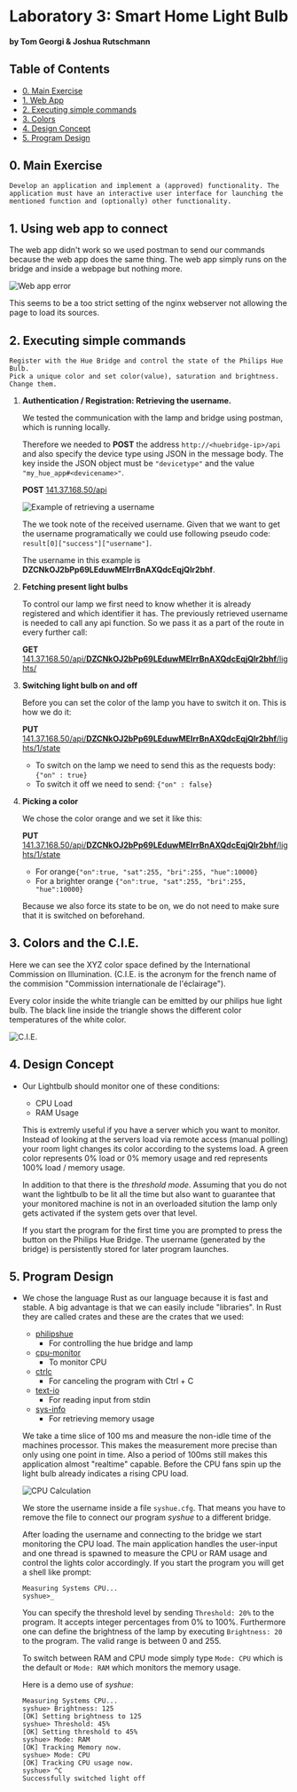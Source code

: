 # Laboratory 3: Smart Home Light Bulb
#### by Tom Georgi & Joshua Rutschmann

## Table of Contents

  - [0. Main Exercise](#0-main-exercise)
  - [1. Web App](#1-using-web-app-to-connect)
  - [2. Executing simple commands](#2-executing-simple-commands)
  - [3. Colors](#3-colors-and-the-cie)
  - [4. Design Concept](#4-design-concept)
  - [5. Program Design](#5-program-design)


## 0. Main Exercise

    Develop an application and implement a (approved) functionality. The application must have an interactive user interface for launching the mentioned function and (optionally) other functionality.

## 1. Using web app to connect

The web app didn't work so we used postman to send our commands because the web app does the same thing. The web app simply runs on the bridge and inside a webpage but nothing more.

![Web app error](img/err.png)

This seems to be a too strict setting of the nginx webserver not allowing the page to load its sources.

## 2. Executing simple commands

    Register with the Hue Bridge and control the state of the Philips Hue Bulb.
    Pick a unique color and set color(value), saturation and brightness.
    Change them.


1. **Authentication / Registration: Retrieving the username.**

    We tested the communication with the lamp and bridge using postman, which is running locally.
    
    Therefore we needed to **POST** the address `http://<huebridge-ip>/api` and also specify the device type using JSON in the message body. The key inside the JSON object must be `"devicetype"` and the value `"my_hue_app#<devicename>"`.
    
    **POST** <u>141.37.168.50/api</u>

    ![Example of retrieving a username](img/user.png)
    
    The we took note of the received username. Given that we want to get the username programatically we could use following pseudo code: `result[0]["success"]["username"]`.

    The username in this example is **DZCNkOJ2bPp69LEduwMEIrrBnAXQdcEqjQlr2bhf**.

1. **Fetching present light bulbs**

    To control our lamp we first need to know whether it is already registered and which identifier it has.
    The previously retrieved username is needed to call any api function. So we pass it as a part of the route in every further call:

    **GET** <u>141.37.168.50/api/**DZCNkOJ2bPp69LEduwMEIrrBnAXQdcEqjQlr2bhf**/lights/</u>

1. **Switching light bulb on and off**

    Before you can set the color of the lamp you have to switch it on.
    This is how we do it:

    **PUT** <u>141.37.168.50/api/**DZCNkOJ2bPp69LEduwMEIrrBnAXQdcEqjQlr2bhf**/lights/1/state</u>

    - To switch on the lamp we need to send this as the requests body: `{"on" : true}`
    - To switch it off we need to send: `{"on" : false}`


1. **Picking a color**


    We chose the color orange and we set it like this:

    **PUT** <u>141.37.168.50/api/**DZCNkOJ2bPp69LEduwMEIrrBnAXQdcEqjQlr2bhf**/lights/1/state</u>

    - For orange`{"on":true, "sat":255, "bri":255, "hue":10000}`
    - For a brighter orange `{"on":true, "sat":255, "bri":255, "hue":10000}`

    Because we also force its state to be on, we do not need to make sure that it is switched on beforehand.



## 3. Colors and the C.I.E.

Here we can see the XYZ color space defined by the International Commission on Illumination. (C.I.E. is the acronym for the french name of the commision "Commission internationale de l'éclairage"). 

Every color inside the white triangle can be emitted by our philips hue light bulb. The black line inside the triangle shows the different color temperatures of the white color. 

![C.I.E.](img/cie.jpg)
    

## 4. Design Concept

-
    Our Lightbulb should monitor one of these conditions:
    - CPU Load
    - RAM Usage
    
    This is extremly useful if you have a server which you want to monitor. Instead of looking at the servers load via remote access (manual polling) your room light changes its color according to the systems load. A green color represents 0% load or 0% memory usage and red represents 100% load / memory usage.
    
    In addition to that there is the *threshold mode*. Assuming that you do not want the lightbulb to be lit all the time but also want to guarantee that your monitored machine is not in an overloaded sitution the lamp only gets activated if the system gets over that level. 

    If you start the program for the first time you are prompted to press the button on the Philips Hue Bridge. The username (generated by the bridge) is persistently stored for later program launches.

## 5. Program Design

- 
    We chose the language Rust as our language because it is fast and stable.
    A big advantage is that we can easily include "libraries". In Rust they are called crates and these are the crates that we used:

    - [philipshue](https://crates.io/crates/philipshue)
        - For controlling the hue bridge and lamp
    - [cpu-monitor](https://crates.io/crates/cpu-monitor)
        - To monitor CPU
    - [ctrlc](https://crates.io/crates/ctrlc)
        - For canceling the program with Ctrl + C 
    - [text-io](https://crates.io/crates/text-io)
        - For reading input from stdin
    - [sys-info](https://crates.io/crates/sys-info)
        - For retrieving memory usage


    We take a time slice of 100 ms and measure the non-idle time of the machines processor. This makes the measurement more precise than only using one point in time. Also a period of 100ms still makes this application almost "realtime" capable. Before the CPU fans spin up the light bulb already indicates a rising CPU load.

    ![CPU Calculation](img/cpu.png)


    We store the username inside a file `syshue.cfg`. That means you have to remove the file to connect our program *syshue* to a different bridge.
    
    After loading the username and connecting to the bridge we start monitoring the CPU load. The main application handles the user-input and one thread is spawned to measure the CPU or RAM usage and control the lights color accordingly. If you start the program you will get a shell like prompt:

    ```
    Measuring Systems CPU...
    syshue>_
    ```
    
    
    You can specify the threshold level by sending `Threshold: 20%` to the program. It accepts integer percentages from 0% to 100%. Furthermore one can define the brightness of the lamp by executing `Brightness: 20` to the program. The valid range is between 0 and 255.

    To switch between RAM and CPU mode simply type `Mode: CPU` which is the default or `Mode: RAM` which monitors the memory usage.
    

    Here is a demo use of *syshue*:

    ```
    Measuring Systems CPU...
    syshue> Brightness: 125
    [OK] Setting brightness to 125
    syshue> Threshold: 45%
    [OK] Setting threshold to 45%
    syshue> Mode: RAM
    [OK] Tracking Memory now.
    syshue> Mode: CPU
    [OK] Tracking CPU usage now.
    syshue> ^C                        
    Successfully switched light off
    ```